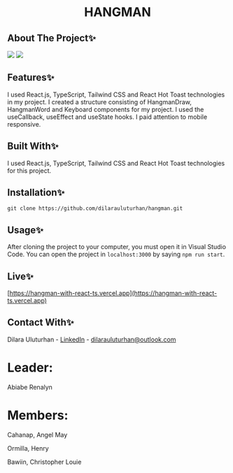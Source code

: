 <div align="center">
  <h1 align="center">HANGMAN</h1>
</div>

## About The Project✨
![](https://github.com/dilarauluturhan/hangman/assets/120499369/38619b06-58ef-4f9c-813a-b8fd90732667)
![](https://github.com/dilarauluturhan/hangman/assets/120499369/17b298c7-96bb-4d3e-bd41-659c3b114eac)

## Features✨
I used React.js, TypeScript, Tailwind CSS and React Hot Toast technologies in my project. I created a structure consisting of HangmanDraw, HangmanWord and Keyboard components for my project. I used the useCallback, useEffect and useState hooks. I paid attention to mobile responsive.

## Built With✨
I used React.js, TypeScript, Tailwind CSS and React Hot Toast technologies for this project.

## Installation✨
````
git clone https://github.com/dilarauluturhan/hangman.git
````
## Usage✨
After cloning the project to your computer, you must open it in Visual Studio Code. You can open the project in `localhost:3000` by saying `npm run start`.

## Live✨
[https://hangman-with-react-ts.vercel.app](https://hangman-with-react-ts.vercel.app)

## Contact With✨
Dilara Uluturhan - [LinkedIn](https://www.linkedin.com/in/dilarauluturhan/) - dilarauluturhan@outlook.com

# Leader:
 Abiabe Renalyn 
# Members:
 Cahanap, Angel May
 
 Ormilla, Henry
 
 Bawiin, Christopher Louie
